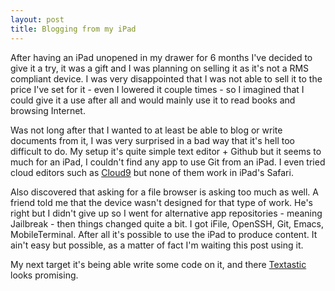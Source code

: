 ```yaml
---
layout: post
title: Blogging from my iPad
---
```


After having an iPad unopened in my drawer for 6 months I've decided to give it a try, it was a gift and I was planning on selling it as it's not a RMS compliant device. I was very disappointed that I was not able to sell it to the price I've set for it - even I lowered it couple times - so I imagined that I could give it a use after all and would mainly use it to read books and browsing Internet.

Was not long after that I wanted to at least be able to blog or write documents from it, I was very surprised in a bad way that it's hell too difficult to do. My setup it's quite simple text editor + Github but it seems to much for an iPad, I couldn't find any app to use Git from an iPad. I even tried cloud editors such as [Cloud9][1] but none of them work in iPad's Safari.

Also discovered that asking for a file browser is asking too much as well. A friend told me that the device wasn't designed for that type of work. He's right but I didn't give up so I went for alternative app repositories - meaning Jailbreak - then things changed quite a bit. I got iFile, OpenSSH, Git, Emacs, MobileTerminal. After all it's possible to use the iPad to produce content. It ain't easy but possible, as a matter of fact I'm waiting this post using it.

My next target it's being able write some code on it, and there [Textastic][2] looks promising.

[1]: http://c9.io/ "Cloud9"
[2]: http://www.textasticapp.com/ "Textastic"